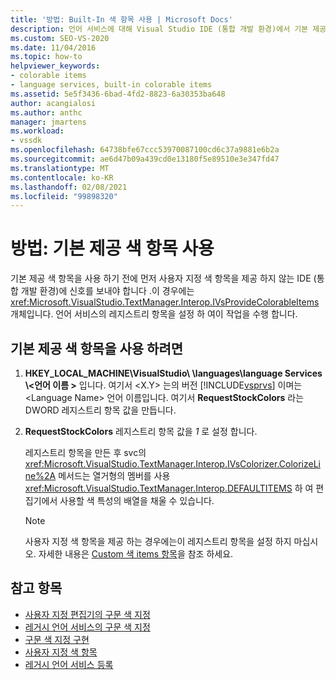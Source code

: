 ```yaml
---
title: '방법: Built-In 색 항목 사용 | Microsoft Docs'
description: 언어 서비스에 대해 Visual Studio IDE (통합 개발 환경)에서 기본 제공 색 항목을 사용 하는 방법에 대해 알아봅니다.
ms.custom: SEO-VS-2020
ms.date: 11/04/2016
ms.topic: how-to
helpviewer_keywords:
- colorable items
- language services, built-in colorable items
ms.assetid: 5e5f3436-6bad-4fd2-8823-6a30353ba648
author: acangialosi
ms.author: anthc
manager: jmartens
ms.workload:
- vssdk
ms.openlocfilehash: 64738bfe67ccc53970087100cd6c37a9881e6b2a
ms.sourcegitcommit: ae6d47b09a439cd0e13180f5e89510e3e347fd47
ms.translationtype: MT
ms.contentlocale: ko-KR
ms.lasthandoff: 02/08/2021
ms.locfileid: "99898320"
---
```

# <a name="how-to-use-built-in-colorable-items"></a>방법: 기본 제공 색 항목 사용
기본 제공 색 항목을 사용 하기 전에 먼저 사용자 지정 색 항목을 제공 하지 않는 IDE (통합 개발 환경)에 신호를 보내야 합니다 .이 경우에는 <xref:Microsoft.VisualStudio.TextManager.Interop.IVsProvideColorableItems> 개체입니다. 언어 서비스의 레지스트리 항목을 설정 하 여이 작업을 수행 합니다.

## <a name="to-use-built-in-colorable-items"></a>기본 제공 색 항목을 사용 하려면

1. **HKEY_LOCAL_MACHINE\VisualStudio\\<X-y> \languages\language Services \\<언어 이름 \>** 입니다. 여기서 \<X.Y> 는의 버전 [!INCLUDE[vsprvs](../../code-quality/includes/vsprvs_md.md)] 이며는 \<Language Name> 언어 이름입니다. 여기서 **RequestStockColors** 라는 DWORD 레지스트리 항목 값을 만듭니다.

2. **RequestStockColors** 레지스트리 항목 값을 *1* 로 설정 합니다.

    레지스트리 항목을 만든 후 svc의 <xref:Microsoft.VisualStudio.TextManager.Interop.IVsColorizer.ColorizeLine%2A> 메서드는 열거형의 멤버를 사용 <xref:Microsoft.VisualStudio.TextManager.Interop.DEFAULTITEMS> 하 여 편집기에서 사용할 색 특성의 배열을 채울 수 있습니다.

   > [!NOTE]
   > 사용자 지정 색 항목을 제공 하는 경우에는이 레지스트리 항목을 설정 하지 마십시오. 자세한 내용은 [Custom 색 items 항목](../../extensibility/internals/custom-colorable-items.md)을 참조 하세요.

## <a name="see-also"></a>참고 항목
- [사용자 지정 편집기의 구문 색 지정](../../extensibility/syntax-coloring-in-custom-editors.md)
- [레거시 언어 서비스의 구문 색 지정](../../extensibility/internals/syntax-coloring-in-a-legacy-language-service.md)
- [구문 색 지정 구현](../../extensibility/internals/implementing-syntax-coloring.md)
- [사용자 지정 색 항목](../../extensibility/internals/custom-colorable-items.md)
- [레거시 언어 서비스 등록](../../extensibility/internals/registering-a-legacy-language-service2.md)
